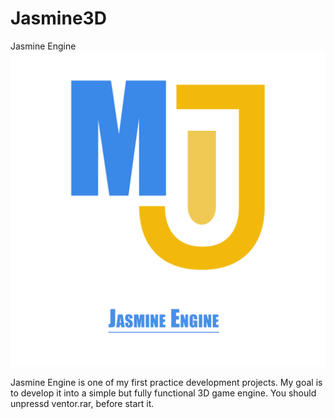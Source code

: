 # Jasmine3D
Jasmine Engine
![Jasmine](/Resources/Branding/Jasmine_Engine_Logo_Light.png?raw=true "Jasmine")

Jasmine Engine is one of my first practice development projects. My goal is to develop it into a simple but fully functional 3D game engine.
You should unpressd ventor.rar, before start it.